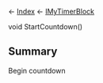 ← [Index](Api-Index) ← [IMyTimerBlock](SpaceEngineers.Game.ModAPI.Ingame.IMyTimerBlock)

void StartCountdown()

## Summary

Begin countdown

